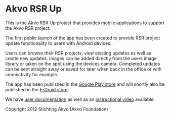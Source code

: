 # Akvo RSR Up

This is the Akvo RSR Up project that provides mobile applications to support the Akvo RSR project.

The first public launch of the app has been created to provide RSR project update functionality to users with Android devices.

Users can browse their RSR projects, view eixsting updates as well as create new updates. Images can be added directly from the users image library or taken on the spot using the devices camera. Completed updates can be sent straight away or saved for later when back in the office or with connectivity for example.

The app has been published in the [Google Play store](https://play.google.com/store/apps/details?id=org.akvo.rsr.up) and will shortly also be published in the [F-Droid store](https://f-droid.org/).

We have [user documentation](https://github.com/akvo/akvo-rsr-mobile/wiki/User-guide) as well as an [instructional video](http://youtu.be/NMuE2OI_trE) available.


Copyright 2012 Stichting Akvo (Akvo Foundation)


